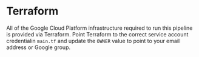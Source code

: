 # Terraform

All of the Google Cloud Platform infrastructure required to run this pipeline is provided via Terraform. Point Terraform to the correct service account credentialin `main.tf` and update the `OWNER` value to point to your email address or Google group.